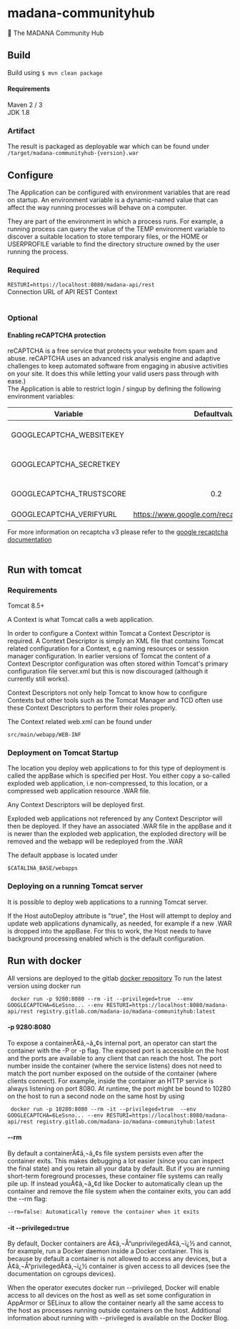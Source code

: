 # madana-communityhub 
:busts_in_silhouette: The MADANA Community Hub


## Build
Build using `$ mvn clean package`

#### Requirements
Maven 2 / 3<br/>
JDK 1.8<br/>


### Artifact
The result is packaged as deployable war which can be found under `/target/madana-communityhub-{version}.war`


## Configure
The Application can be configured with environment variables that are read on startup. An environment variable is a dynamic-named value that can affect the way running processes will behave on a computer.

They are part of the environment in which a process runs. For example, a running process can query the value of the TEMP environment variable to discover a suitable location to store temporary files, or the HOME or USERPROFILE variable to find the directory structure owned by the user running the process.

### Required



`RESTURI=https://localhost:8080/madana-api/rest` <br/>
Connection URL of API REST Context<br/><br/>

### Optional

#### Enabling reCAPTCHA protection
reCAPTCHA is a free service that protects your website from spam and abuse. reCAPTCHA uses an advanced risk analysis engine and adaptive challenges to keep automated software from engaging in abusive activities on your site. It does this while letting your valid users pass through with ease.)<br/>
The Application is able to restrict login / singup  by defining the following environment variables:<br/>


|    Variable                          |    Defaultvalue           |    Description     |
| -------------                   |:-------------:           | -----:       |
|    GOOGLECAPTCHA_WEBSITEKEY     |              |     reCAPTCHAv3 WebsiteKey provided from https://www.google.com/recaptcha |
|    GOOGLECAPTCHA_SECRETKEY      |             |       reCAPTCHAv3 Token Secretkey from https://www.google.com/recaptcha/ |
|    GOOGLECAPTCHA_TRUSTSCORE     |    0.2                   |      A threshold for the trustscore can be set between 0 and 1 ( double ). The default is set to 0.2  |
|    GOOGLECAPTCHA_VERIFYURL      |    https://www.google.com/recaptcha/api/siteverify      |        |


 For more information on recaptcha v3 please refer to the [google recaptcha documentation](https://developers.google.com/recaptcha/docs/v3) <br><br/>

## Run with tomcat

### Requirements
Tomcat 8.5+<br/>


A Context is what Tomcat calls a web application.

In order to configure a Context within Tomcat a Context Descriptor is required. A Context Descriptor is simply an XML file that contains Tomcat related configuration for a Context, e.g naming resources or session manager configuration. In earlier versions of Tomcat the content of a Context Descriptor configuration was often stored within Tomcat's primary configuration file server.xml but this is now discouraged (although it currently still works).

Context Descriptors not only help Tomcat to know how to configure Contexts but other tools such as the Tomcat Manager and TCD often use these Context Descriptors to perform their roles properly.

The Context related web.xml can be found under

```
src/main/webapp/WEB-INF
```

### Deployment on Tomcat Startup
The location you deploy web applications to for this type of deployment is called the appBase which is specified per Host. You either copy a so-called exploded web application, i.e non-compressed, to this location, or a compressed web application resource .WAR file.

Any Context Descriptors will be deployed first.

Exploded web applications not referenced by any Context Descriptor will then be deployed. If they have an associated .WAR file in the appBase and it is newer than the exploded web application, the exploded directory will be removed and the webapp will be redeployed from the .WAR

The default appbase is located under

```
$CATALINA_BASE/webapps
```


### Deploying on a running Tomcat server
It is possible to deploy web applications to a running Tomcat server.

If the Host autoDeploy attribute is "true", the Host will attempt to deploy and update web applications dynamically, as needed, for example if a new .WAR is dropped into the appBase. For this to work, the Host needs to have background processing enabled which is the default configuration.



##  Run with docker

All versions are deployed to the gitlab [docker repository](https://gitlab.com/madana-io/madana-communityhub/container_registry)
To run the latest version using docker run

```
 docker run -p 9280:8080 --rm -it --privileged=true  --env GOOGLECAPTCHA=6LeSsno... --env RESTURI=https://localhost:8080/madana-api/rest registry.gitlab.com/madana-io/madana-communityhub:latest
```

#### -p 9280:8080
To expose a containerÃ¢â‚¬â„¢s internal port, an operator can start the container with the -P or -p flag. The exposed port is accessible on the host and the ports are available to any client that can reach the host.
The port number inside the container (where the service listens) does not need to match the port number exposed on the outside of the container (where clients connect). For example, inside the container an HTTP service is always listening on port 8080. At runtime, the port might be bound to 10280 on the host to run a second node on the same host by using 
```
 docker run -p 10280:8080 --rm -it --privileged=true  --env GOOGLECAPTCHA=6LeSsno... --env RESTURI=https://localhost:8080/madana-api/rest registry.gitlab.com/madana-io/madana-communityhub:latest
```

#### --rm
By default a containerÃ¢â‚¬â„¢s file system persists even after the container exits. This makes debugging a lot easier (since you can inspect the final state) and you retain all your data by default. But if you are running short-term foreground processes, these container file systems can really pile up. If instead youÃ¢â‚¬â„¢d like Docker to automatically clean up the container and remove the file system when the container exits, you can add the --rm flag:

```
--rm=false: Automatically remove the container when it exits
```
#### -it --privileged=true
By default, Docker containers are Ã¢â‚¬Å“unprivilegedÃ¢â‚¬ï¿½ and cannot, for example, run a Docker daemon inside a Docker container. This is because by default a container is not allowed to access any devices, but a Ã¢â‚¬Å“privilegedÃ¢â‚¬ï¿½ container is given access to all devices (see the documentation on cgroups devices).

When the operator executes docker run --privileged, Docker will enable access to all devices on the host as well as set some configuration in AppArmor or SELinux to allow the container nearly all the same access to the host as processes running outside containers on the host. Additional information about running with --privileged is available on the Docker Blog.

